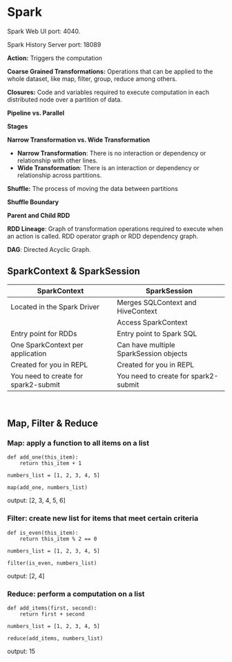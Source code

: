 # Spark

Spark Web UI port: 4040.

Spark History Server port: 18089

**Action:** Triggers the computation

**Coarse Grained Transformations:** Operations that can be applied to the whole 
dataset, like map, filter, group, reduce among others.

**Closures:** Code and variables required to execute computation in each distributed
node over a partition of data.

**Pipeline vs. Parallel**

**Stages**

**Narrow Transformation vs. Wide Transformation**

- **Narrow Transformation**: There is no interaction or dependency or relationship with other lines.
- **Wide Transformation**: There is an interaction or dependency or relationship across partitions.

**Shuffle:** The process of moving the data between partitions 

**Shuffle Boundary**

**Parent and Child RDD**

**RDD Lineage**: Graph of transformation operations required to execute when an action
is called. RDD operator graph or RDD dependency graph.

**DAG**: Directed Acyclic Graph.

## SparkContext & SparkSession

| **SparkContext**                        | **SparkSession**                       |
| --------------------------------------- | -------------------------------------- |
| Located in the Spark Driver             | Merges SQLContext and HiveContext      |
|                                         | Access SparkContext                    |
| Entry point for RDDs                    | Entry point to Spark SQL               |
| One SparkContext per application        | Can have multiple SparkSession objects |
| Created for you in REPL                 | Created for you in REPL                |
| You need to create for spark2-submit    | You need to create for spark2-submit   |

<br />

## Map, Filter & Reduce

### Map: apply a function to all items on a list

~~~
def add_one(this_item):
    return this_item + 1

numbers_list = [1, 2, 3, 4, 5]

map(add_one, numbers_list)
~~~

output: [2, 3, 4, 5, 6]

### Filter: create new list for items that meet certain criteria

~~~
def is_even(this_item):
    return this_item % 2 == 0

numbers_list = [1, 2, 3, 4, 5]

filter(is_even, numbers_list)
~~~

output: [2, 4]

### Reduce: perform a computation on a list

~~~
def add_items(first, second):
    return first + second

numbers_list = [1, 2, 3, 4, 5]

reduce(add_items, numbers_list)
~~~

output: 15




